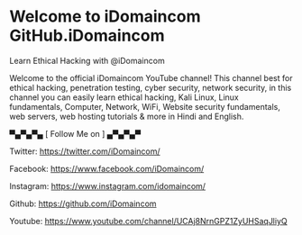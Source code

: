 Welcome to iDomaincom GitHub.iDomaincom
====================================================================================

Learn Ethical Hacking with @iDomaincom

Welcome to the official iDomaincom YouTube channel! This channel best for ethical hacking, penetration testing, cyber security, network security, in this channel you can easily learn ethical hacking, Kali Linux, Linux fundamentals, Computer, Network, WiFi, Website security fundamentals, web servers, web hosting tutorials & more in Hindi and English.

▀▄▀▄▀▄ [ Follow Me on ] ▄▀▄▀▄▀

Twitter: https://twitter.com/iDomaincom/

Facebook: https://www.facebook.com/iDomaincom/

Instagram: https://www.instagram.com/idomaincom/

Github: https://github.com/iDomaincom

Youtube: https://www.youtube.com/channel/UCAj8NrnGPZ1ZyUHSaqJliyQ
